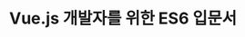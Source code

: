 ---
title: Vue.js 개발자를 위한 ES6 입문서
lang: en-US
home: true
heroImage: logo.png
actionText: 배우기 시작 →
actionLink: /guide
# features:
# - title: Simplicity First
#   details: Minimal setup with markdown-centered project structure helps you focus on writing.
# - title: Vue-Powered
#   details: Enjoy the dev experience of Vue + webpack, use Vue components in markdown, and develop custom themes with Vue.
# - title: Performant
#   details: VuePress generates pre-rendered static HTML for each page, and runs as an SPA once a page is loaded.
footer: MIT Licensed | Copyright © 2018-present Captain Pangyo
---